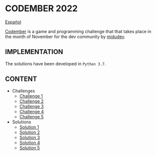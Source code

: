 # CODEMBER 2022
[Español](README_SPANISH.md)

[Codember](https://codember.dev/)  is a game and programming challenge that that takes place in the month of November for the dev community by [midudev](https://github.com/midudev).

## IMPLEMENTATION

The solutions have been developed in `Python 3.7`.

## CONTENT

- Challenges
    - [Challenge 1](/challenges/en/challenge01.md)
    - [Challenge 2](/challenges/en/challenge02.md)
    - [Challenge 3](/challenges/en/challenge03.md)
    - [Challenge 4](/challenges/en/challenge04.md)
    - [Challenge 5](/challenges/en/challenge05.md)
- Solutions
    - [Solution 1](/solutions/challenge01.py)
    - [Solution 2](/solutions/challenge02.py)
    - [Solution 3](/solutions/challenge03.py)
    - [Solution 4](/solutions/challenge04.py)
    - [Solution 5](/solutions/challenge05.py)